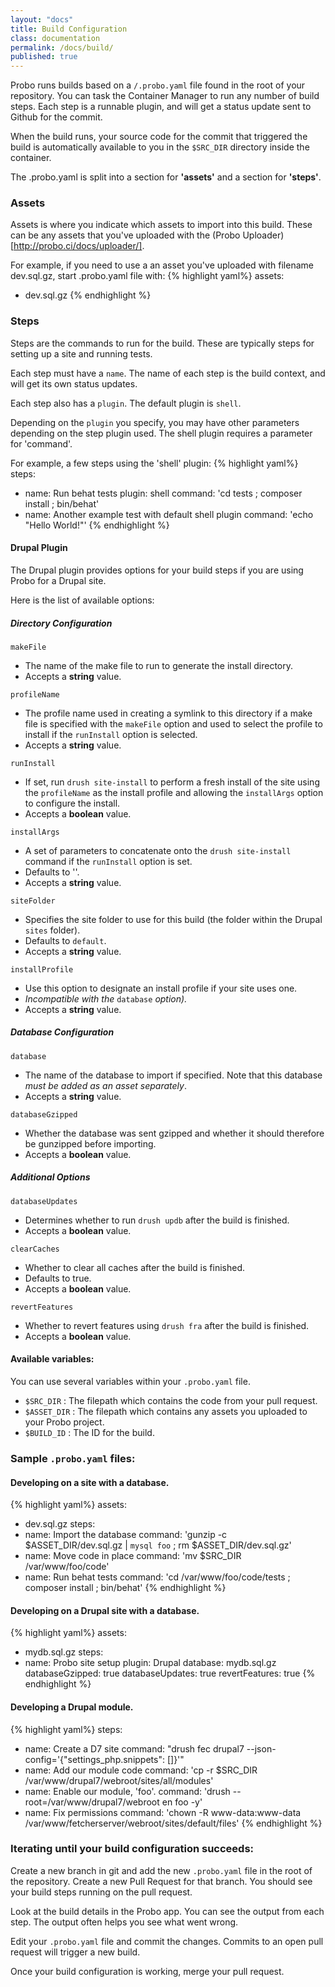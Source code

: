 ```yaml
---
layout: "docs"
title: Build Configuration
class: documentation
permalink: /docs/build/
published: true
---
```

Probo runs builds based on a `/.probo.yaml` file found in the root of your repository. You can task the Container Manager to run any number of build steps. Each step is a runnable plugin, and will get a status update sent to Github for the commit.

When the build runs, your source code for the commit that triggered the build is automatically available to you in the `$SRC_DIR` directory inside the container.

The .probo.yaml is split into a section for **'assets'** and a section for **'steps'**.

### Assets

Assets is where you indicate which assets to import into this build. These can be any assets that you've uploaded with the (Probo Uploader)[http://probo.ci/docs/uploader/].

For example, if you need to use a an asset you've uploaded with filename dev.sql.gz, start .probo.yaml file with:
{% highlight yaml%}
assets:
  - dev.sql.gz
{% endhighlight %}

### Steps

Steps are the commands to run for the build. These are typically steps for setting up a site and running tests. 

Each step must have a `name`. The name of each step is the build context, and will get its own status updates.

Each step also has a `plugin`. The default plugin is `shell`.

Depending on the `plugin` you specify, you may have other parameters depending on the step plugin used. The shell plugin requires a parameter for 'command'.

For example, a few steps using the 'shell' plugin:
{% highlight yaml%}
steps:
  - name: Run behat tests
    plugin: shell
    command: 'cd tests ; composer install ; bin/behat'
  - name: Another example test with default shell plugin
    command: 'echo "Hello World!"'
{% endhighlight %}

#### Drupal Plugin

The Drupal plugin provides options for your build steps if you are using Probo for a Drupal site. 

Here is the list of available options:

##### Directory Configuration

`makeFile`
  - The name of the make file to run to generate the install directory.
  - Accepts a **string** value.

`profileName`
  - The profile name used in creating a symlink to this directory if a make file is specified with the `makeFile` option and used to select the profile to install if the `runInstall` option is selected.
  - Accepts a **string** value.

`runInstall`
  - If set, run `drush site-install` to perform a fresh install of the site using the `profileName` as the install profile and allowing the `installArgs` option to configure the install.
  - Accepts a **boolean** value.

`installArgs`
  - A set of parameters to concatenate onto the `drush site-install` command if the `runInstall` option is set.
  - Defaults to ''.
  - Accepts a **string** value.

`siteFolder` 
  - Specifies the site folder to use for this build (the folder within the Drupal `sites` folder).
  - Defaults to `default`.
  - Accepts a **string** value.

`installProfile`
  - Use this option to designate an install profile if your site uses one. 
  - *Incompatible with the* `database` *option).*
  - Accepts a **string** value.

##### Database Configuration

`database`
  - The name of the database to import if specified. Note that this database *must be added as an asset separately*.
  - Accepts a **string** value.

`databaseGzipped`
  - Whether the database was sent gzipped and whether it should therefore be gunzipped before importing.
  - Accepts a **boolean** value.

##### Additional Options

`databaseUpdates`
  - Determines whether to run `drush updb` after the build is finished.
  - Accepts a **boolean** value.

`clearCaches`
  - Whether to clear all caches after the build is finished. 
  - Defaults to true.
  - Accepts a **boolean** value.

`revertFeatures`
  - Whether to revert features using `drush fra` after the build is finished.
  - Accepts a **boolean** value.

#### Available variables:

You can use several variables within your `.probo.yaml` file.

- `$SRC_DIR` : The filepath which contains the code from your pull request.
- `$ASSET_DIR` : The filepath which contains any assets you uploaded to your Probo project.
- `$BUILD_ID` : The ID for the build.

### Sample `.probo.yaml` files:

#### Developing on a site with a database.

{% highlight yaml%}
assets:
  - dev.sql.gz
steps:
  - name: Import the database
    command: 'gunzip -c $ASSET_DIR/dev.sql.gz | `mysql foo` ; rm $ASSET_DIR/dev.sql.gz'
  - name: Move code in place
    command: 'mv $SRC_DIR /var/www/foo/code'
  - name: Run behat tests
    command: 'cd /var/www/foo/code/tests ; composer install ; bin/behat'
{% endhighlight %}

#### Developing on a Drupal site with a database.

{% highlight yaml%}
assets:
  - mydb.sql.gz
steps:
  - name: Probo site setup
    plugin: Drupal
    database: mydb.sql.gz
    databaseGzipped: true
    databaseUpdates: true
    revertFeatures: true
{% endhighlight %}

#### Developing a Drupal module.

{% highlight yaml%}
steps:
  - name: Create a D7 site
    command: "drush fec drupal7 --json-config='{\"settings_php.snippets\": []}'"
  - name: Add our module code
    command: 'cp -r $SRC_DIR /var/www/drupal7/webroot/sites/all/modules'
  - name: Enable our module, 'foo'.
    command: 'drush --root=/var/www/drupal7/webroot en foo -y'
  - name: Fix permissions
    command: 'chown -R www-data:www-data /var/www/fetcherserver/webroot/sites/default/files'
{% endhighlight %}

### Iterating until your build configuration succeeds:

Create a new branch in git and add the new `.probo.yaml` file in the root of the repository. Create a new Pull Request for that branch. You should see your build steps running on the pull request.

Look at the build details in the Probo app. You can see the output from each step. The output often helps you see what went wrong.

Edit your `.probo.yaml` file and commit the changes. Commits to an open pull request will trigger a new build.

Once your build configuration is working, merge your pull request.
